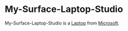 # My-Surface-Laptop-Studio

My-Surface-Laptop-Studio is a [Laptop](20000013.md) from [Microsoft](240000018.md).